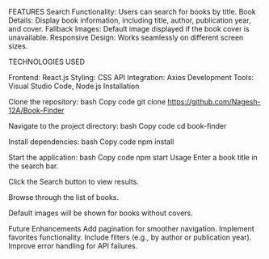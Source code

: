 FEATURES
Search Functionality: Users can search for books by title.
Book Details: Display book information, including title, author, publication year, and cover.
Fallback Images: Default image displayed if the book cover is unavailable.
Responsive Design: Works seamlessly on different screen sizes.



TECHNOLOGIES USED

Frontend: React.js
Styling: CSS
API Integration: Axios
Development Tools: Visual Studio Code, Node.js
Installation


Clone the repository:
bash
Copy code
git clone https://github.com/Nagesh-12A/Book-Finder

Navigate to the project directory:
bash
Copy code
cd book-finder

Install dependencies:
bash
Copy code
npm install


Start the application:
bash
Copy code
npm start
Usage
Enter a book title in the search bar.

Click the Search button to view results.

Browse through the list of books.

Default images will be shown for books without covers.

Future Enhancements
Add pagination for smoother navigation.
Implement favorites functionality.
Include filters (e.g., by author or publication year).
Improve error handling for API failures.
